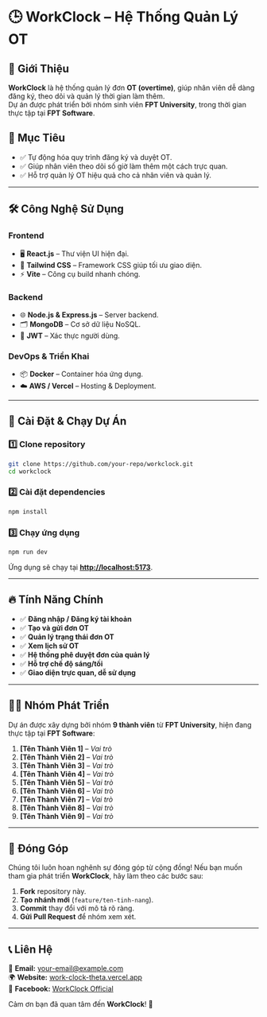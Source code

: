 # 🕒 WorkClock – Hệ Thống Quản Lý OT

## 📌 Giới Thiệu

**WorkClock** là hệ thống quản lý đơn **OT (overtime)**, giúp nhân viên dễ dàng đăng ký, theo dõi và quản lý thời gian làm thêm.  
Dự án được phát triển bởi nhóm sinh viên **FPT University**, trong thời gian thực tập tại **FPT Software**.

## 🎯 Mục Tiêu

- ✅ Tự động hóa quy trình đăng ký và duyệt OT.  
- ✅ Giúp nhân viên theo dõi số giờ làm thêm một cách trực quan.  
- ✅ Hỗ trợ quản lý OT hiệu quả cho cả nhân viên và quản lý.  

---

## 🛠️ Công Nghệ Sử Dụng

### **Frontend**
- 🖥️ **React.js** – Thư viện UI hiện đại.  
- 🎨 **Tailwind CSS** – Framework CSS giúp tối ưu giao diện.  
- ⚡ **Vite** – Công cụ build nhanh chóng.  

### **Backend**
- 🌐 **Node.js & Express.js** – Server backend.  
- 🗂️ **MongoDB** – Cơ sở dữ liệu NoSQL.  
- 🔐 **JWT** – Xác thực người dùng.  

### **DevOps & Triển Khai**
- 📦 **Docker** – Container hóa ứng dụng.  
- ☁️ **AWS / Vercel** – Hosting & Deployment.  

---

## 🚀 Cài Đặt & Chạy Dự Án

### 1️⃣ Clone repository
```bash
git clone https://github.com/your-repo/workclock.git
cd workclock
```

### 2️⃣ Cài đặt dependencies
```bash
npm install
```

### 3️⃣ Chạy ứng dụng
```bash
npm run dev
```
Ứng dụng sẽ chạy tại **[http://localhost:5173](http://localhost:5173)**.

---

## 🔥 Tính Năng Chính

- ✅ **Đăng nhập / Đăng ký tài khoản**  
- ✅ **Tạo và gửi đơn OT**  
- ✅ **Quản lý trạng thái đơn OT**  
- ✅ **Xem lịch sử OT**  
- ✅ **Hệ thống phê duyệt đơn của quản lý**  
- ✅ **Hỗ trợ chế độ sáng/tối**  
- ✅ **Giao diện trực quan, dễ sử dụng**  

---

## 👨‍💻 Nhóm Phát Triển

Dự án được xây dựng bởi nhóm **9 thành viên** từ **FPT University**, hiện đang thực tập tại **FPT Software**:

1. **[Tên Thành Viên 1]** – *Vai trò*  
2. **[Tên Thành Viên 2]** – *Vai trò*  
3. **[Tên Thành Viên 3]** – *Vai trò*  
4. **[Tên Thành Viên 4]** – *Vai trò*  
5. **[Tên Thành Viên 5]** – *Vai trò*  
6. **[Tên Thành Viên 6]** – *Vai trò*  
7. **[Tên Thành Viên 7]** – *Vai trò*  
8. **[Tên Thành Viên 8]** – *Vai trò*  
9. **[Tên Thành Viên 9]** – *Vai trò*  

---

## 🤝 Đóng Góp

Chúng tôi luôn hoan nghênh sự đóng góp từ cộng đồng! Nếu bạn muốn tham gia phát triển **WorkClock**, hãy làm theo các bước sau:

1. **Fork** repository này.  
2. **Tạo nhánh mới** (`feature/ten-tinh-nang`).  
3. **Commit** thay đổi với mô tả rõ ràng.  
4. **Gửi Pull Request** để nhóm xem xét.  

---

## 📞 Liên Hệ

📧 **Email:** your-email@example.com  
🌍 **Website:** [work-clock-theta.vercel.app](work-clock-theta.vercel.app)  
📱 **Facebook:** [WorkClock Official](https://facebook.com/workclock)  

Cảm ơn bạn đã quan tâm đến **WorkClock**! 🚀
